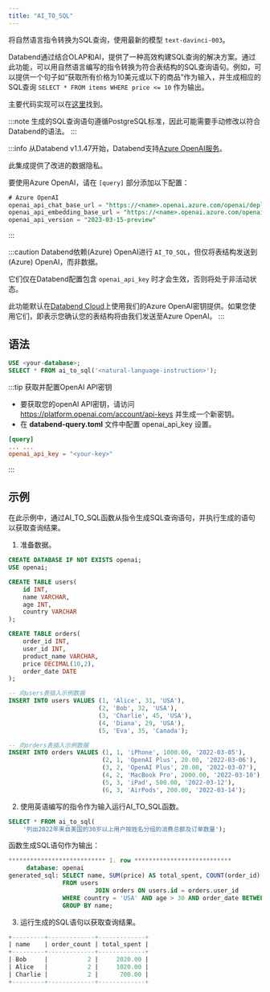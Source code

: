 ```yaml
---
title: "AI_TO_SQL"
---
```


将自然语言指令转换为SQL查询，使用最新的模型 `text-davinci-003`。

Databend通过结合OLAP和AI，提供了一种高效构建SQL查询的解决方案。通过此功能，可以用自然语言编写的指令转换为符合表结构的SQL查询语句。例如，可以提供一个句子如“获取所有价格为10美元或以下的商品”作为输入，并生成相应的SQL查询 `SELECT * FROM items WHERE price <= 10` 作为输出。

主要代码实现可以在[这里](https://github.com/datafuselabs/databend/blob/1e93c5b562bd159ecb0f336bb88fd1b7f9dc4a62/src/query/service/src/table_functions/openai/ai_to_sql.rs)找到。

:::note
生成的SQL查询语句遵循PostgreSQL标准，因此可能需要手动修改以符合Databend的语法。
:::

:::info
从Databend v1.1.47开始，Databend支持[Azure OpenAI服务](https://azure.microsoft.com/en-au/products/cognitive-services/openai-service)。

此集成提供了改进的数据隐私。

要使用Azure OpenAI，请在 `[query]` 部分添加以下配置：

```sql
# Azure OpenAI
openai_api_chat_base_url = "https://<name>.openai.azure.com/openai/deployments/<name>/"
openai_api_embedding_base_url = "https://<name>.openai.azure.com/openai/deployments/<name>/"
openai_api_version = "2023-03-15-preview"
```

:::

:::caution
Databend依赖(Azure) OpenAI进行 `AI_TO_SQL`，但仅将表结构发送到(Azure) OpenAI，而非数据。

它们仅在Databend配置包含 `openai_api_key` 时才会生效，否则将处于非活动状态。

此功能默认在[Databend Cloud](https://databend.com)上使用我们的Azure OpenAI密钥提供。如果您使用它们，即表示您确认您的表结构将由我们发送至Azure OpenAI。
:::

## 语法

```sql
USE <your-database>;
SELECT * FROM ai_to_sql('<natural-language-instruction>');
```

:::tip 获取并配置OpenAI API密钥

- 要获取您的openAI API密钥，请访问 https://platform.openai.com/account/api-keys 并生成一个新密钥。
- 在 **databend-query.toml** 文件中配置 openai_api_key 设置。

```toml
[query]
... ...
openai_api_key = "<your-key>"
```

:::

## 示例

在此示例中，通过AI_TO_SQL函数从指令生成SQL查询语句，并执行生成的语句以获取查询结果。

1. 准备数据。

```sql
CREATE DATABASE IF NOT EXISTS openai;
USE openai;

CREATE TABLE users(
    id INT,
    name VARCHAR,
    age INT,
    country VARCHAR
);

CREATE TABLE orders(
    order_id INT,
    user_id INT,
    product_name VARCHAR,
    price DECIMAL(10,2),
    order_date DATE
);

-- 向users表插入示例数据
INSERT INTO users VALUES (1, 'Alice', 31, 'USA'),
                         (2, 'Bob', 32, 'USA'),
                         (3, 'Charlie', 45, 'USA'),
                         (4, 'Diana', 29, 'USA'),
                         (5, 'Eva', 35, 'Canada');

-- 向orders表插入示例数据
INSERT INTO orders VALUES (1, 1, 'iPhone', 1000.00, '2022-03-05'),
                          (2, 1, 'OpenAI Plus', 20.00, '2022-03-06'),
                          (3, 2, 'OpenAI Plus', 20.00, '2022-03-07'),
                          (4, 2, 'MacBook Pro', 2000.00, '2022-03-10'),
                          (5, 3, 'iPad', 500.00, '2022-03-12'),
                          (6, 3, 'AirPods', 200.00, '2022-03-14');
```

2. 使用英语编写的指令作为输入运行AI_TO_SQL函数。

```sql
SELECT * FROM ai_to_sql(
    '列出2022年来自美国的30岁以上用户按姓名分组的消费总额及订单数量');
```

函数生成SQL语句作为输出：

```sql
*************************** 1. row ***************************
     database: openai
generated_sql: SELECT name, SUM(price) AS total_spent, COUNT(order_id) AS total_orders
               FROM users
                        JOIN orders ON users.id = orders.user_id
               WHERE country = 'USA' AND age > 30 AND order_date BETWEEN '2022-01-01' AND '2022-12-31'
               GROUP BY name;
```

3. 运行生成的SQL语句以获取查询结果。

```sql
+---------+-------------+-------------+
| name    | order_count | total_spent |
+---------+-------------+-------------+
| Bob     |           2 |     2020.00 |
| Alice   |           2 |     1020.00 |
| Charlie |           2 |      700.00 |
+---------+-------------+-------------+
```